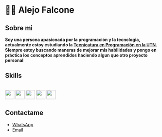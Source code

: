 # 🧑‍💻 Alejo Falcone

## Sobre mi
**Soy una persona apasionada por la programación y la tecnologia, actualmente estoy estudiando la [Tecnicatura en Programación en la UTN](https://extensionfra.com.ar/courses/tecnicatura-en-programacion-ingreso/). Siempre estoy buscando maneras de mejorar mis habilidades y pongo en práctica los conceptos aprendidos haciendo algun que otro proyecto personal**

## Skills

<br>

<img alig = "left" width="30px" style= "padding-wigth:10px;" src="https://cdn.jsdelivr.net/gh/devicons/devicon/icons/python/python-original.svg" />

<img alig = "left" width="30px" style= "padding-wigth:10px;" src="https://cdn.jsdelivr.net/gh/devicons/devicon/icons/javascript/javascript-plain.svg" />

<img alig = "left" width="30px" style= "padding-wigth:10px;" src="https://cdn.jsdelivr.net/gh/devicons/devicon/icons/html5/html5-original-wordmark.svg" />

<img alig = "left" width="30px" style= "padding-wigth:10px;" src="https://cdn.jsdelivr.net/gh/devicons/devicon/icons/css3/css3-original-wordmark.svg" />

<img alig = "left" width="30px" style= "padding-wigth:10px;" src="https://cdn.jsdelivr.net/gh/devicons/devicon/icons/html5/html5-original-wordmark.svg" />

<br />

## Contactame
- [WhatsApp](https://wa.me/542281305392)
- [Email](alejofalcone60@gmail.com)

